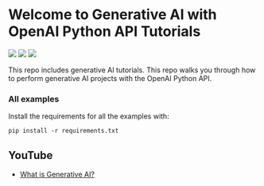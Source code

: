 # Welcome to Generative AI with OpenAI Python API Tutorials


[![](https://img.shields.io/badge/Python-darkblue?&style=plastic&logo=python&logoColor=white)]()
[![](https://img.shields.io/badge/OpenAI-darkgreen?style=plastic&logo=openai&logoColor=white)]()
[![](https://img.shields.io/badge/GenerativeAI-820000?&style=plastic&logo=generativeai&logoColor=white)]()


This repo includes generative AI tutorials. This repo walks you through how to perform generative AI projects with the OpenAI Python API.

### All examples

Install the requirements for all the examples with:

`pip install -r requirements.txt`

## YouTube
- [What is Generative AI?](https://youtu.be/SVOOsaWmgKk)


